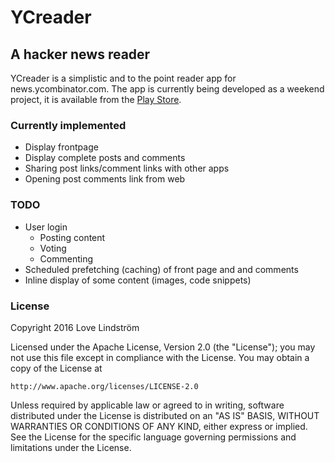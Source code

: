 # YCreader
## A hacker news reader

YCreader is a simplistic and to the point reader app for news.ycombinator.com. The app is currently being developed as a weekend project, it is available from the [Play Store](http://goo.gl/KaFqz9).

### Currently implemented
* Display frontpage
* Display complete posts and comments
* Sharing post links/comment links with other apps
* Opening post comments link from web

### TODO

* User login
  * Posting content
  * Voting
  * Commenting
* Scheduled prefetching (caching) of front page and and comments
* Inline display of some content (images, code snippets)


### License

Copyright 2016 Love Lindström

Licensed under the Apache License, Version 2.0 (the "License");
you may not use this file except in compliance with the License.
You may obtain a copy of the License at

    http://www.apache.org/licenses/LICENSE-2.0

Unless required by applicable law or agreed to in writing, software
distributed under the License is distributed on an "AS IS" BASIS,
WITHOUT WARRANTIES OR CONDITIONS OF ANY KIND, either express or implied.
See the License for the specific language governing permissions and
limitations under the License.
